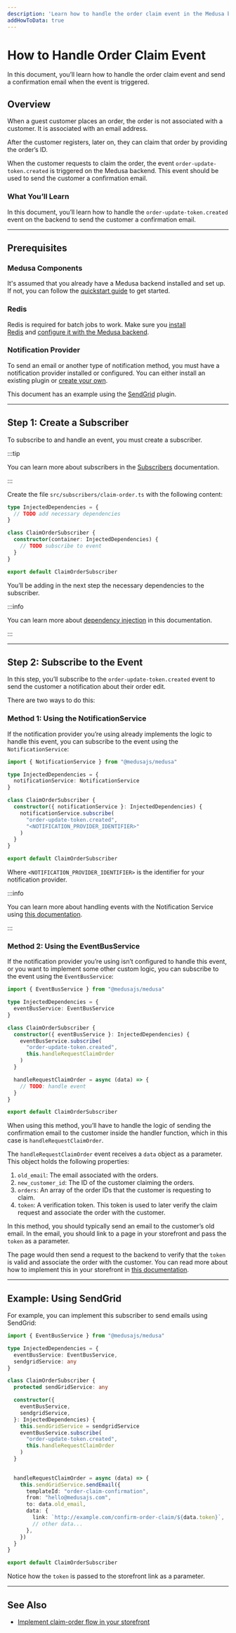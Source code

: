 ```yaml
---
description: 'Learn how to handle the order claim event in the Medusa backend. When the event is triggered, you can send an email to the customer to inform them about it.'
addHowToData: true
---
```


# How to Handle Order Claim Event

In this document, you’ll learn how to handle the order claim event and send a confirmation email when the event is triggered.

## Overview

When a guest customer places an order, the order is not associated with a customer. It is associated with an email address.

After the customer registers, later on, they can claim that order by providing the order’s ID.

When the customer requests to claim the order, the event `order-update-token.created` is triggered on the Medusa backend. This event should be used to send the customer a confirmation email.

### What You’ll Learn

In this document, you’ll learn how to handle the `order-update-token.created` event on the backend to send the customer a confirmation email.

---

## Prerequisites

### Medusa Components

It's assumed that you already have a Medusa backend installed and set up. If not, you can follow the [quickstart guide](../../../development/backend/install.mdx) to get started.

### Redis

Redis is required for batch jobs to work. Make sure you [install Redis](../../../development/backend/prepare-environment.mdx#redis) and [configure it with the Medusa backend](../../../development/backend/configurations.md#redis).

### Notification Provider

To send an email or another type of notification method, you must have a notification provider installed or configured. You can either install an existing plugin or [create your own](../../../development/notification/create-notification-provider.md).

This document has an example using the [SendGrid](../../../plugins/notifications/sendgrid.mdx) plugin.

---

## Step 1: Create a Subscriber

To subscribe to and handle an event, you must create a subscriber.

:::tip

You can learn more about subscribers in the [Subscribers](../../../development/events/subscribers.mdx) documentation.

:::

Create the file `src/subscribers/claim-order.ts` with the following content:

```ts title=src/subscribers/claim-order.ts
type InjectedDependencies = {
  // TODO add necessary dependencies
}

class ClaimOrderSubscriber {
  constructor(container: InjectedDependencies) {
    // TODO subscribe to event
  }
}

export default ClaimOrderSubscriber
```

You’ll be adding in the next step the necessary dependencies to the subscriber.

:::info

You can learn more about [dependency injection](../../../development/fundamentals/dependency-injection.md) in this documentation.

:::

---

## Step 2: Subscribe to the Event

In this step, you’ll subscribe to the `order-update-token.created` event to send the customer a notification about their order edit.

There are two ways to do this:

### Method 1: Using the NotificationService

If the notification provider you’re using already implements the logic to handle this event, you can subscribe to the event using the `NotificationService`:

```ts title=src/subscribers/claim-order.ts
import { NotificationService } from "@medusajs/medusa"

type InjectedDependencies = {
  notificationService: NotificationService
}

class ClaimOrderSubscriber {
  constructor({ notificationService }: InjectedDependencies) {
    notificationService.subscribe(
      "order-update-token.created", 
      "<NOTIFICATION_PROVIDER_IDENTIFIER>"
    )
  }
}

export default ClaimOrderSubscriber
```

Where `<NOTIFICATION_PROVIDER_IDENTIFIER>` is the identifier for your notification provider.

:::info

You can learn more about handling events with the Notification Service using [this documentation](../../../development/notification/create-notification-provider.md).

:::

### Method 2: Using the EventBusService

If the notification provider you’re using isn’t configured to handle this event, or you want to implement some other custom logic, you can subscribe to the event using the `EventBusService`:

```ts title=src/subscribers/claim-order.ts
import { EventBusService } from "@medusajs/medusa"

type InjectedDependencies = {
  eventBusService: EventBusService
}

class ClaimOrderSubscriber {
  constructor({ eventBusService }: InjectedDependencies) {
    eventBusService.subscribe(
      "order-update-token.created", 
      this.handleRequestClaimOrder
    )
  }

  handleRequestClaimOrder = async (data) => {
    // TODO: handle event
  }
}

export default ClaimOrderSubscriber
```

When using this method, you’ll have to handle the logic of sending the confirmation email to the customer inside the handler function, which in this case is `handleRequestClaimOrder`.

The `handleRequestClaimOrder` event receives a `data` object as a parameter. This object holds the following properties:

1. `old_email`: The email associated with the orders.
2. `new_customer_id`: The ID of the customer claiming the orders.
3. `orders`: An array of the order IDs that the customer is requesting to claim.
4. `token`: A verification token. This token is used to later verify the claim request and associate the order with the customer.

In this method, you should typically send an email to the customer’s old email. In the email, you should link to a page in your storefront and pass the `token` as a parameter.

The page would then send a request to the backend to verify that the `token` is valid and associate the order with the customer. You can read more about how to implement this in your storefront in [this documentation](../storefront/implement-claim-order.mdx).

---

## Example: Using SendGrid

For example, you can implement this subscriber to send emails using SendGrid:

<!-- eslint-disable max-len -->

```ts title=src/subscribers/claim-order.ts
import { EventBusService } from "@medusajs/medusa"

type InjectedDependencies = {
  eventBusService: EventBusService,
  sendgridService: any
}

class ClaimOrderSubscriber {
  protected sendGridService: any

  constructor({
    eventBusService,
    sendgridService,
  }: InjectedDependencies) {
    this.sendGridService = sendgridService
    eventBusService.subscribe(
      "order-update-token.created",
      this.handleRequestClaimOrder
    )
  }

  
  handleRequestClaimOrder = async (data) => {
    this.sendGridService.sendEmail({
      templateId: "order-claim-confirmation",
      from: "hello@medusajs.com",
      to: data.old_email,
      data: {
        link: `http://example.com/confirm-order-claim/${data.token}`,
        // other data...
      },
    })
  }
}

export default ClaimOrderSubscriber
```

Notice how the `token` is passed to the storefront link as a parameter.

---

## See Also

- [Implement claim-order flow in your storefront](../storefront/implement-claim-order.mdx)
